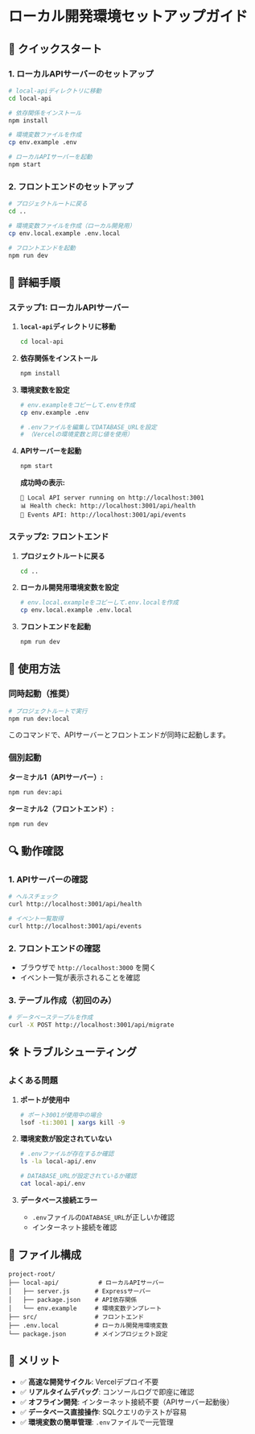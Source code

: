 # ローカル開発環境セットアップガイド

## 🚀 クイックスタート

### 1. ローカルAPIサーバーのセットアップ

```bash
# local-apiディレクトリに移動
cd local-api

# 依存関係をインストール
npm install

# 環境変数ファイルを作成
cp env.example .env

# ローカルAPIサーバーを起動
npm start
```

### 2. フロントエンドのセットアップ

```bash
# プロジェクトルートに戻る
cd ..

# 環境変数ファイルを作成（ローカル開発用）
cp env.local.example .env.local

# フロントエンドを起動
npm run dev
```

## 🔧 詳細手順

### ステップ1: ローカルAPIサーバー

1. **`local-api`ディレクトリに移動**
   ```bash
   cd local-api
   ```

2. **依存関係をインストール**
   ```bash
   npm install
   ```

3. **環境変数を設定**
   ```bash
   # env.exampleをコピーして.envを作成
   cp env.example .env
   
   # .envファイルを編集してDATABASE_URLを設定
   # （Vercelの環境変数と同じ値を使用）
   ```

4. **APIサーバーを起動**
   ```bash
   npm start
   ```
   
   **成功時の表示:**
   ```
   🚀 Local API server running on http://localhost:3001
   📊 Health check: http://localhost:3001/api/health
   📝 Events API: http://localhost:3001/api/events
   ```

### ステップ2: フロントエンド

1. **プロジェクトルートに戻る**
   ```bash
   cd ..
   ```

2. **ローカル開発用環境変数を設定**
   ```bash
   # env.local.exampleをコピーして.env.localを作成
   cp env.local.example .env.local
   ```

3. **フロントエンドを起動**
   ```bash
   npm run dev
   ```

## 🎯 使用方法

### 同時起動（推奨）

```bash
# プロジェクトルートで実行
npm run dev:local
```

このコマンドで、APIサーバーとフロントエンドが同時に起動します。

### 個別起動

**ターミナル1（APIサーバー）:**
```bash
npm run dev:api
```

**ターミナル2（フロントエンド）:**
```bash
npm run dev
```

## 🔍 動作確認

### 1. APIサーバーの確認
```bash
# ヘルスチェック
curl http://localhost:3001/api/health

# イベント一覧取得
curl http://localhost:3001/api/events
```

### 2. フロントエンドの確認
- ブラウザで `http://localhost:3000` を開く
- イベント一覧が表示されることを確認

### 3. テーブル作成（初回のみ）
```bash
# データベーステーブルを作成
curl -X POST http://localhost:3001/api/migrate
```

## 🛠️ トラブルシューティング

### よくある問題

1. **ポートが使用中**
   ```bash
   # ポート3001が使用中の場合
   lsof -ti:3001 | xargs kill -9
   ```

2. **環境変数が設定されていない**
   ```bash
   # .envファイルが存在するか確認
   ls -la local-api/.env
   
   # DATABASE_URLが設定されているか確認
   cat local-api/.env
   ```

3. **データベース接続エラー**
   - `.env`ファイルの`DATABASE_URL`が正しいか確認
   - インターネット接続を確認

## 📁 ファイル構成

```
project-root/
├── local-api/           # ローカルAPIサーバー
│   ├── server.js       # Expressサーバー
│   ├── package.json    # API依存関係
│   └── env.example     # 環境変数テンプレート
├── src/                # フロントエンド
├── .env.local          # ローカル開発用環境変数
└── package.json        # メインプロジェクト設定
```

## 🎉 メリット

- ✅ **高速な開発サイクル**: Vercelデプロイ不要
- ✅ **リアルタイムデバッグ**: コンソールログで即座に確認
- ✅ **オフライン開発**: インターネット接続不要（APIサーバー起動後）
- ✅ **データベース直接操作**: SQLクエリのテストが容易
- ✅ **環境変数の簡単管理**: `.env`ファイルで一元管理
